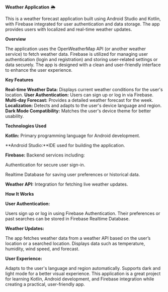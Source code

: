 **Weather Application** 🌦️

This is a weather forecast application built using Android Studio and Kotlin, with Firebase integrated for user authentication and data storage. The app provides users with localized and real-time weather updates.

**Overview**

The application uses the OpenWeatherMap API (or another weather service) to fetch weather data. Firebase is utilized for managing user authentication (login and registration) and storing user-related settings or data securely. The app is designed with a clean and user-friendly interface to enhance the user experience.

**Key Features**

**Real-time Weather Data:** Displays current weather conditions for the user's location.
**User Authentication:** Users can sign up or log in via Firebase.
**Multi-day Forecast:** Provides a detailed weather forecast for the week.
**Localization:** Detects and adapts to the user's device language and region.
**Dark Mode Compatibility:** Matches the user's device theme for better usability.

**Technologies Used**

**Kotlin:** Primary programming language for Android development.

**Android Studio:**IDE used for building the application.

**Firebase:** Backend services including:

Authentication for secure user sign-in.

Realtime Database for saving user preferences or historical data.

**Weather API:** Integration for fetching live weather updates.

**How It Works**

**User Authentication:**

Users sign up or log in using Firebase Authentication.
Their preferences or past searches can be stored in Firebase Realtime Database.

**Weather Updates:**

The app fetches weather data from a weather API based on the user’s location or a searched location.
Displays data such as temperature, humidity, wind speed, and forecast.

**User Experience:**

Adapts to the user's language and region automatically.
Supports dark and light mode for a better visual experience.
This application is a great project for learning Kotlin, Android development, and Firebase integration while creating a practical, user-friendly app.
